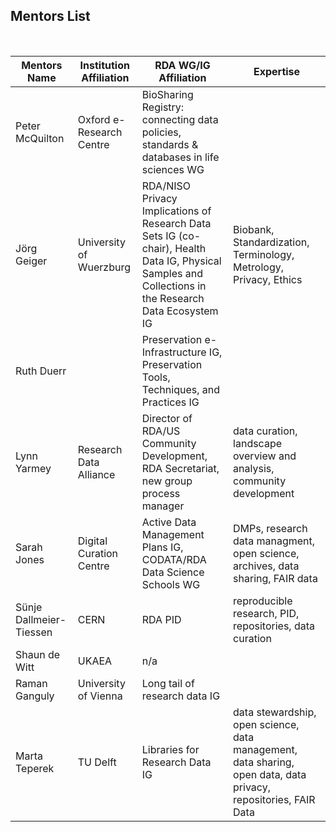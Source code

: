 ## Mentors List
</br>

Mentors Name | Institution Affiliation | RDA WG/IG Affiliation | Expertise
------------ | ------------- | ------------ | -------------
Peter McQuilton | Oxford e-Research Centre | BioSharing Registry: connecting data policies, standards & databases in life sciences WG | 
Jörg Geiger | University of Wuerzburg | RDA/NISO Privacy Implications of Research Data Sets IG (co-chair), Health Data IG, Physical Samples and Collections in the Research Data Ecosystem IG | Biobank, Standardization, Terminology, Metrology, Privacy, Ethics
Ruth Duerr |  | Preservation e-Infrastructure IG, Preservation Tools, Techniques, and Practices IG | 
Lynn Yarmey | Research Data Alliance | Director of RDA/US Community Development, RDA Secretariat, new group process manager | data curation, landscape overview and analysis, community development
Sarah Jones | Digital Curation Centre | Active Data Management Plans IG, CODATA/RDA Data Science Schools WG | DMPs, research data managment, open science, archives, data sharing, FAIR data
Sünje Dallmeier-Tiessen | CERN | RDA PID |  reproducible research, PID, repositories, data curation
Shaun de Witt | UKAEA | n/a |
Raman Ganguly | University of Vienna | Long tail of research data IG | 
Marta Teperek | TU Delft | Libraries for Research Data IG | data stewardship, open science, data management, data sharing, open data, data privacy, repositories, FAIR Data